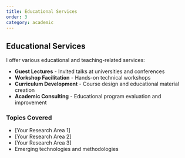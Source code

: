 ```yaml
---
title: Educational Services
order: 3
category: academic
---
```


## Educational Services

I offer various educational and teaching-related services:

- **Guest Lectures** - Invited talks at universities and conferences
- **Workshop Facilitation** - Hands-on technical workshops
- **Curriculum Development** - Course design and educational material creation
- **Academic Consulting** - Educational program evaluation and improvement

### Topics Covered
- [Your Research Area 1]
- [Your Research Area 2]
- [Your Research Area 3]
- Emerging technologies and methodologies
